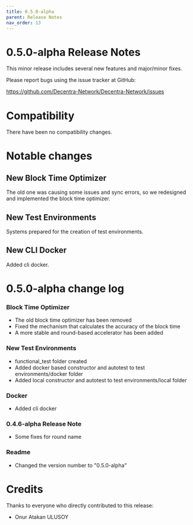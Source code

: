 ```yaml
---
title: 0.5.0-alpha
parent: Release Notes
nav_order: 13
---
```


# 0.5.0-alpha Release Notes

This minor release includes several new features and major/minor fixes.

Please report bugs using the issue tracker at GitHub:

<https://github.com/Decentra-Network/Decentra-Network/issues>

# Compatibility

There have been no compatibility changes.

# Notable changes

## New Block Time Optimizer

The old one was causing some issues and sync errors, so we redesigned and implemented the block time optimizer.

## New Test Environments

Systems prepared for the creation of test environments.

## New CLI Docker

Added cli docker.

# 0.5.0-alpha change log

### Block Time Optimizer

- The old block time optimizer has been removed
- Fixed the mechanism that calculates the accuracy of the block time
- A more stable and round-based accelerator has been added

### New Test Environments

- functional_test folder created
- Added docker based constructor and autotest to test environments/docker folder
- Added local constructor and autotest to test environments/local folder

### Docker

- Added cli docker

### 0.4.6-alpha Release Note

- Some fixes for round name

### Readme

- Changed the version number to "0.5.0-alpha"

# Credits

Thanks to everyone who directly contributed to this release:

- Onur Atakan ULUSOY
